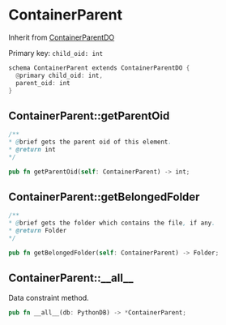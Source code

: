 # ContainerParent

Inherit from [ContainerParentDO](./ContainerParentDO.md)

Primary key: `child_oid: int`

```rust
schema ContainerParent extends ContainerParentDO {
  @primary child_oid: int,
  parent_oid: int
}
```
## ContainerParent::getParentOid

```java
/**
* @brief gets the parent oid of this element.
* @return int
*/
```
```rust
pub fn getParentOid(self: ContainerParent) -> int;
```
## ContainerParent::getBelongedFolder

```java
/**
* @brief gets the folder which contains the file, if any.
* @return Folder 
*/
```
```rust
pub fn getBelongedFolder(self: ContainerParent) -> Folder;
```
## ContainerParent::\_\_all\_\_

Data constraint method.

```rust
pub fn __all__(db: PythonDB) -> *ContainerParent;
```
